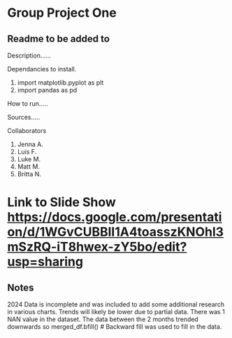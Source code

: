 # Group Project One 
## Readme to be added to 
Description......

Dependancies to install.
1. import matplotlib.pyplot as plt
2. import pandas as pd

How to run.....


Sources.....


Collaborators

1. Jenna A.
2. Luis F.
3. Luke M.
4. Matt M.
5. Britta N.

# Link to Slide Show https://docs.google.com/presentation/d/1WGvCUBBlI1A4toasszKNOhl3mSzRQ-iT8hwex-zY5bo/edit?usp=sharing
## Notes
2024 Data is incomplete and was included to add some additional research in various charts. Trends will likely be lower due to partial data. 
There was 1 NAN value in the dataset. The data between the 2 months trended downwards so merged_df.bfill()  # Backward fill was used to fill in the data. 
